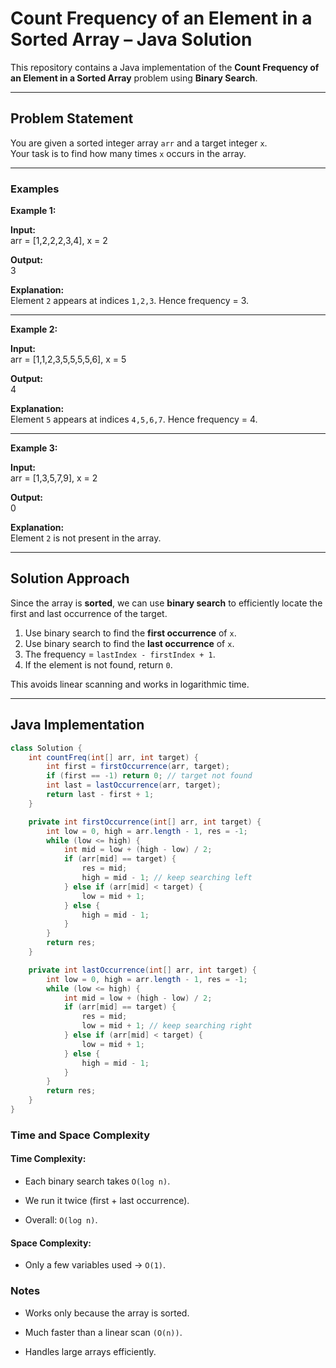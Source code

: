 # Count Frequency of an Element in a Sorted Array – Java Solution  

This repository contains a Java implementation of the **Count Frequency of an Element in a Sorted Array** problem using **Binary Search**.  

---

## Problem Statement  

You are given a sorted integer array `arr` and a target integer `x`.  
Your task is to find how many times `x` occurs in the array.  

---

### Examples  

**Example 1:**  

**Input:**  
arr = [1,2,2,2,3,4], x = 2  

**Output:**  
3  

**Explanation:**  
Element `2` appears at indices `1,2,3`. Hence frequency = 3.  

---

**Example 2:**  

**Input:**  
arr = [1,1,2,3,5,5,5,5,6], x = 5  

**Output:**  
4  

**Explanation:**  
Element `5` appears at indices `4,5,6,7`. Hence frequency = 4.  

---

**Example 3:**  

**Input:**  
arr = [1,3,5,7,9], x = 2  

**Output:**  
0  

**Explanation:**  
Element `2` is not present in the array.  

---

## Solution Approach  

Since the array is **sorted**, we can use **binary search** to efficiently locate the first and last occurrence of the target.  

1. Use binary search to find the **first occurrence** of `x`.  
2. Use binary search to find the **last occurrence** of `x`.  
3. The frequency = `lastIndex - firstIndex + 1`.  
4. If the element is not found, return `0`.  

This avoids linear scanning and works in logarithmic time.  

---

## Java Implementation  

```java
class Solution {
    int countFreq(int[] arr, int target) {
        int first = firstOccurrence(arr, target);
        if (first == -1) return 0; // target not found
        int last = lastOccurrence(arr, target);
        return last - first + 1;
    }

    private int firstOccurrence(int[] arr, int target) {
        int low = 0, high = arr.length - 1, res = -1;
        while (low <= high) {
            int mid = low + (high - low) / 2;
            if (arr[mid] == target) {
                res = mid;
                high = mid - 1; // keep searching left
            } else if (arr[mid] < target) {
                low = mid + 1;
            } else {
                high = mid - 1;
            }
        }
        return res;
    }

    private int lastOccurrence(int[] arr, int target) {
        int low = 0, high = arr.length - 1, res = -1;
        while (low <= high) {
            int mid = low + (high - low) / 2;
            if (arr[mid] == target) {
                res = mid;
                low = mid + 1; // keep searching right
            } else if (arr[mid] < target) {
                low = mid + 1;
            } else {
                high = mid - 1;
            }
        }
        return res;
    }
}
```

### Time and Space Complexity
#### Time Complexity:

- Each binary search takes `O(log n)`.

- We run it twice (first + last occurrence).

- Overall: `O(log n)`.

#### Space Complexity:

- Only a few variables used → `O(1)`.

### Notes

- Works only because the array is sorted.

- Much faster than a linear scan `(O(n))`.

- Handles large arrays efficiently.